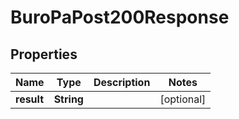 

# BuroPaPost200Response


## Properties

| Name | Type | Description | Notes |
|------------ | ------------- | ------------- | -------------|
|**result** | **String** |  |  [optional] |



